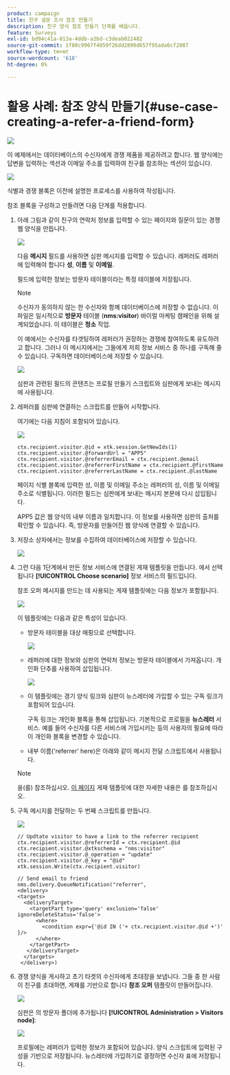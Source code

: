 ```yaml
---
product: campaign
title: 친구 설문 조사 참조 만들기
description: 친구 양식 참조 만들기 단계를 배웁니다.
feature: Surveys
exl-id: bd94c41a-813a-4ddb-a2bd-c3deab022482
source-git-commit: 1f80c9967f4859f26dd2890d657f95ada6cf2087
workflow-type: tm+mt
source-wordcount: '618'
ht-degree: 0%

---
```


# 활용 사례: 참조 양식 만들기{#use-case-creating-a-refer-a-friend-form}

![](../../assets/common.svg)

이 예제에서는 데이터베이스의 수신자에게 경쟁 제품을 제공하려고 합니다. 웹 양식에는 답변을 입력하는 섹션과 이메일 주소를 입력하여 친구를 참조하는 섹션이 있습니다.

![](assets/s_ncs_admin_survey_viral_sample_0.png)

식별과 경쟁 블록은 이전에 설명한 프로세스를 사용하여 작성됩니다.

참조 블록을 구성하고 만들려면 다음 단계를 적용합니다.

1. 아래 그림과 같이 친구의 연락처 정보를 입력할 수 있는 페이지와 질문이 있는 경쟁 웹 양식을 만듭니다.

   ![](assets/s_ncs_admin_survey_viral_sample_2.png)

   다음 **메시지** 필드를 사용하면 심판 메시지를 입력할 수 있습니다. 레퍼러도 레퍼러에 입력해야 합니다 **성**, **이름** 및 **이메일**.

   필드에 입력한 정보는 방문자 테이블이라는 특정 테이블에 저장됩니다.

   >[!NOTE]
   >
   >수신자가 동의하지 않는 한 수신자와 함께 데이터베이스에 저장할 수 없습니다. 이 파일은 일시적으로 **방문자** 테이블 (**nms:visitor**) 바이럴 마케팅 캠페인을 위해 설계되었습니다. 이 테이블은 **청소** 작업.
   >
   >이 예에서는 수신자를 타겟팅하여 레퍼러가 권장하는 경쟁에 참여하도록 유도하려고 합니다. 그러나 이 메시지에서는 그들에게 저희 정보 서비스 중 하나를 구독해 줄 수 있습니다. 구독하면 데이터베이스에 저장할 수 있습니다.

   ![](assets/s_ncs_admin_survey_viral_sample_5.png)

   심판과 관련된 필드의 콘텐츠는 프로필 만들기 스크립트와 심판에게 보내는 메시지에 사용됩니다.

1. 레퍼러를 심판에 연결하는 스크립트를 만들어 시작합니다.

   여기에는 다음 지침이 포함되어 있습니다.

   ![](assets/s_ncs_admin_survey_viral_sample_4.png)

   ```
   ctx.recipient.visitor.@id = xtk.session.GetNewIds(1)
   ctx.recipient.visitor.@forwardUrl = "APP5"
   ctx.recipient.visitor.@referrerEmail = ctx.recipient.@email
   ctx.recipient.visitor.@referrerFirstName = ctx.recipient.@firstName
   ctx.recipient.visitor.@referrerLastName = ctx.recipient.@lastName
   ```

   페이지 식별 블록에 입력한 성, 이름 및 이메일 주소는 레퍼러의 성, 이름 및 이메일 주소로 식별됩니다. 이러한 필드는 심판에게 보내는 메시지 본문에 다시 삽입됩니다.

   APP5 값은 웹 양식의 내부 이름과 일치합니다. 이 정보를 사용하면 심판의 출처를 확인할 수 있습니다. 즉, 방문자를 만들어진 웹 양식에 연결할 수 있습니다.

1. 저장소 상자에서는 정보를 수집하여 데이터베이스에 저장할 수 있습니다.

   ![](assets/s_ncs_admin_survey_viral_sample_4b.png)

1. 그런 다음 1단계에서 만든 정보 서비스에 연결된 게재 템플릿을 만듭니다. 에서 선택됩니다 **[!UICONTROL Choose scenario]** 정보 서비스의 필드입니다.

   참조 오퍼 메시지를 만드는 데 사용되는 게재 템플릿에는 다음 정보가 포함됩니다.

   ![](assets/s_ncs_admin_survey_viral_sample_7.png)

   이 템플릿에는 다음과 같은 특성이 있습니다.

   * 방문자 테이블을 대상 매핑으로 선택합니다.

      ![](assets/s_ncs_admin_survey_viral_sample_7b.png)

   * 레퍼러에 대한 정보와 심판의 연락처 정보는 방문자 테이블에서 가져옵니다. 개인화 단추를 사용하여 삽입됩니다.

      ![](assets/s_ncs_admin_survey_viral_sample_7a.png)

   * 이 템플릿에는 경기 양식 링크와 심판이 뉴스레터에 가입할 수 있는 구독 링크가 포함되어 있습니다.

      구독 링크는 개인화 블록을 통해 삽입됩니다. 기본적으로 프로필을 **뉴스레터** 서비스. 예를 들어 수신자를 다른 서비스에 가입시키는 등의 사용자의 필요에 따라 이 개인화 블록을 변경할 수 있습니다.

   * 내부 이름(&#39;referrer&#39; here)은 아래와 같이 메시지 전달 스크립트에서 사용됩니다.
   >[!NOTE]
   >
   >을(를) 참조하십시오. [이 페이지](../../delivery/using/about-templates.md) 게재 템플릿에 대한 자세한 내용은 를 참조하십시오.

1. 구독 메시지를 전달하는 두 번째 스크립트를 만듭니다.

   ![](assets/s_ncs_admin_survey_viral_sample_7c.png)

   ```
   // Updtate visitor to have a link to the referrer recipient
   ctx.recipient.visitor.@referrerId = ctx.recipient.@id
   ctx.recipient.visitor.@xtkschema = "nms:visitor"
   ctx.recipient.visitor.@_operation = "update" 
   ctx.recipient.visitor.@_key = "@id" 
   xtk.session.Write(ctx.recipient.visitor)
   
   // Send email to friend
   nms.delivery.QueueNotification("referrer",
   <delivery>
   <targets>
     <deliveryTarget>
       <targetPart type='query' exclusion='false' ignoreDeleteStatus='false'>
         <where>
           <condition expr={'@id IN ('+ ctx.recipient.visitor.@id +')' }/>
         </where>
       </targetPart>
      </deliveryTarget>
     </targets>
    </delivery>)
   ```

1. 경쟁 양식을 게시하고 초기 타겟의 수신자에게 초대장을 보냅니다. 그들 중 한 사람이 친구를 초대하면, 게재를 기반으로 합니다 **참조 오퍼** 템플릿이 만들어집니다.

   ![](assets/s_ncs_admin_survey_viral_sample_8.png)

   심판은 의 방문자 폴더에 추가됩니다 **[!UICONTROL Administration > Visitors node]**:

   ![](assets/s_ncs_admin_survey_viral_sample_9.png)

   프로필에는 레퍼러가 입력한 정보가 포함되어 있습니다. 양식 스크립트에 입력된 구성을 기반으로 저장됩니다. 뉴스레터에 가입하기로 결정하면 수신자 표에 저장됩니다.
